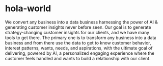 # hola-world
We convert any business into a data business harnessing the power of AI &amp; generating customer insights never before seen.
Our goal is to generate strategy-changing customer insights for our clients, and we have many tools to get there. The primary one is to transform any business into a data business and from there use the data to get to know customer behavior, interest patterns, wants, needs, and aspirations, with the ultimate goal of delivering, powered by AI, a personalized engaging experience where the customer feels handled and wants to build a relationship with our client. 
